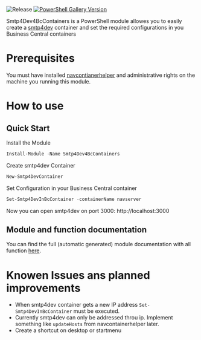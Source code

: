 ![Release](https://github.com/ChrisBlankDe/Smtp4Dev4BcContainers/workflows/Release/badge.svg) [![PowerShell Gallery Version](https://img.shields.io/powershellgallery/v/Smtp4Dev4BcContainers)](https://www.powershellgallery.com/packages/Smtp4Dev4BcContainers)

Smtp4Dev4BcContainers is a PowerShell module allowes you to easily create a [smtp4dev](https://github.com/rnwood/smtp4dev) container and set the required configurations in you Business Central containers
# Prerequisites
You must have installed [navcontianerhelper](https://github.com/microsoft/navcontainerhelper) and administrative rights on the machine you running this module.

# How to use
## Quick Start
Install the Module
````powershell
Install-Module -Name Smtp4Dev4BcContainers
````
Create smtp4dev Container
````powershell
New-Smtp4DevContainer
````
Set Configuration in your Business Central container
````powershell
Set-Smtp4DevInBcContainer -containerName navserver
````
Now you can open smtp4dev on port 3000: http://localhost:3000

## Module and function documentation
You can find the full (automatic generated) module documentation with all function [here](docs/Smtp4Dev4BcContainers.md).

# Knowen Issues ans planned improvements
* When smtp4dev container gets a new IP address ````Set-Smtp4DevInBcContainer```` must be executed.
* Currently smtp4dev can only be addressed throu ip. Implement something like ````updateHosts```` from navcontainerhelper later.
* Create a shortcut on desktop or startmenu
